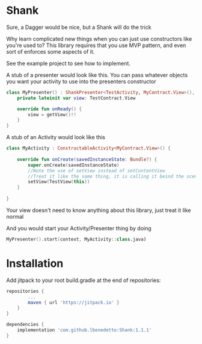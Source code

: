# Shank
Sure, a Dagger would be nice, but a Shank will do the trick

Why learn complicated new things when you can just use constructors like you're used to?
This library requires that you use MVP pattern, and even sort of enforces some aspects of it.

See the example project to see how to implement.

A stub of a presenter would look like this. You can pass whatever objects you want your activity to use into the presenters constructor

```Kotlin
class MyPresenter() : ShankPresenter<TestActivity, MyContract.View>(), MyContract.Presenter {
    private lateinit var view: TestContract.View

    override fun onReady() {
        view = getView()!!
    }
}
```
    
A stub of an Activity would look like this

```Kotlin
class MyActivity : ConstructableActivity<MyContract.View>() {
    
    override fun onCreate(savedInstanceState: Bundle?) {
        super.onCreate(savedInstanceState)
        //Note the use of setView instead of setContentView
        //Treat it like the same thing, it is calling it beind the scenes
        setView(TestView(this))
    }
    
}
```

Your view doesn't need to know anything about this library, just treat it like normal

And you would start your Activity/Presenter thing by doing  
```Kotlin
MyPresenter().start(context, MyActivity::class.java)
```


# Installation
Add jitpack to your root build.gradle at the end of repositories:
```gradle
repositories {
        ...
        maven { url 'https://jitpack.io' }
    }
}
```

```gradle
dependencies {
    implementation 'com.github.lbenedetto:Shank:1.1.1'
}
```
